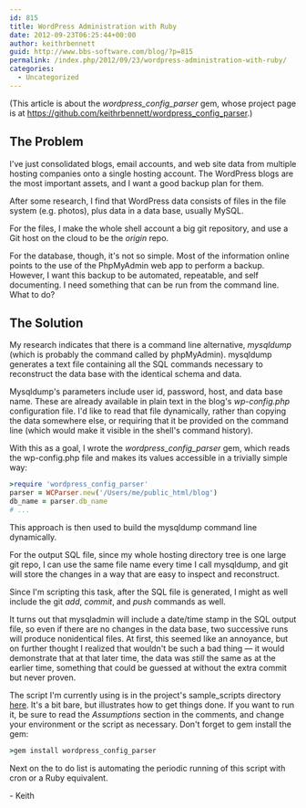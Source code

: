 ```yaml
---
id: 815
title: WordPress Administration with Ruby
date: 2012-09-23T06:25:44+00:00
author: keithrbennett
guid: http://www.bbs-software.com/blog/?p=815
permalink: /index.php/2012/09/23/wordpress-administration-with-ruby/
categories:
  - Uncategorized
---
```

(This article is about the _wordpress\_config\_parser_ gem, whose project page is at <a href="https://github.com/keithrbennett/wordpress_config_parser" title="https://github.com/keithrbennett/wordpress_config_parser" target="_blank">https://github.com/keithrbennett/wordpress_config_parser</a>.)

## The Problem

I've just consolidated blogs, email accounts, and web site data from multiple hosting companies onto a single hosting account. The WordPress blogs are the most important assets, and I want a good backup plan for them.

After some research, I find that WordPress data consists of files in the file system (e.g. photos), plus data in a data base, usually MySQL.

For the files, I make the whole shell account a big git repository, and use a Git host on the cloud to be the _origin_ repo.

For the database, though, it's not so simple. Most of the information online points to the use of the PhpMyAdmin web app to perform a backup. However, I want this backup to be automated, repeatable, and self documenting. I need something that can be run from the command line. What to do?

## The Solution

My research indicates that there is a command line alternative, _mysqldump_ (which is probably the command called by phpMyAdmin). mysqldump generates a text file containing all the SQL commands necessary to reconstruct the data base with the identical schema and data.

Mysqldump's parameters include user id, password, host, and data base name. These are already available in plain text in the blog's _wp-config.php_ configuration file. I'd like to read that file dynamically, rather than copying the data somewhere else, or requiring that it be provided on the command line (which would make it visible in the shell's command history).

With this as a goal, I wrote the _wordpress\_config\_parser_ gem, which reads the wp-config.php file and makes its values accessible in a trivially simple way:

```ruby
>require 'wordpress_config_parser'
parser = WCParser.new('/Users/me/public_html/blog')
db_name = parser.db_name
# ...
```

This approach is then used to build the mysqldump command line dynamically.

For the output SQL file, since my whole hosting directory tree is one large git repo, I can use the same file name every time I call mysqldump, and git will store the changes in a way that are easy to inspect and reconstruct.

Since I'm scripting this task, after the SQL file is generated, I might as well include the git _add_, _commit_, and _push_ commands as well.

It turns out that mysqladmin will include a date/time stamp in the SQL output file, so even if there are no changes in the data base, two successive runs will produce nonidentical files. At first, this seemed like an annoyance, but on further thought I realized that wouldn't be such a bad thing &#8212; it would demonstrate that at that later time, the data was _still_ the same as at the earlier time, something that could be guessed at without the extra commit but never proven.

The script I'm currently using is in the project's sample_scripts directory [here](https://github.com/keithrbennett/wordpress_config_parser/blob/master/sample_scripts/backup-wordpress-db.rb "https://github.com/keithrbennett/wordpress_config_parser/blob/master/sample_scripts/backup-wordpress-db.rb"). It's a bit bare, but illustrates how to get things done. If you want to run it, be sure to read the _Assumptions_ section in the comments, and change your environment or the script as necessary. Don't forget to gem install the gem:

```ruby
>gem install wordpress_config_parser
```

Next on the to do list is automating the periodic running of this script with cron or a Ruby equivalent.

\- Keith
